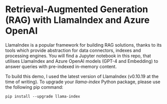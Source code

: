 # Retrieval-Augmented Generation (RAG) with LlamaIndex and Azure OpenAI
LlamaIndex is a popular framework for building RAG solutions, thanks to its tools which provide abstraction for data connectors, indexes and processing engines. You will find a Jupyter notebook in this repo, that utilises LlamaIndex and Azure OpenAI models (GPT-4 and Embedding) to answer queries with pre-indexed in-memory content.

To build this demo, I used the latest version of LlamaIndex (v0.10.19 at the time of writing). To upgrade your _llama-index_ Python package, please use the following pip command:
```
pip install --upgrade llama-index
```
